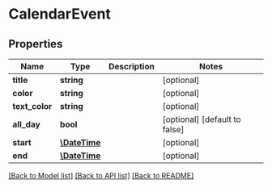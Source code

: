 # CalendarEvent

## Properties
Name | Type | Description | Notes
------------ | ------------- | ------------- | -------------
**title** | **string** |  | [optional] 
**color** | **string** |  | [optional] 
**text_color** | **string** |  | [optional] 
**all_day** | **bool** |  | [optional] [default to false]
**start** | [**\DateTime**](\DateTime.md) |  | [optional] 
**end** | [**\DateTime**](\DateTime.md) |  | [optional] 

[[Back to Model list]](../../README.md#documentation-for-models) [[Back to API list]](../../README.md#documentation-for-api-endpoints) [[Back to README]](../../README.md)

